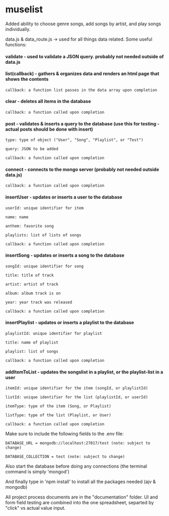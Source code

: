 # muselist
Added ability to choose genre songs, add songs by artist, and play songs individually. 


data.js & data_route.js -> used for all things data related. Some useful functions:

  #### validate - used to validate a JSON query. probably not needed outside of data.js
  
  
  #### list(callback) - gathers & organizes data and renders an html page that shows the contents
  
    callback: a function list passes in the data array upon completion
    
    
  #### clear - deletes all items in the database
  
    callback: a function called upon completion
    
    
  #### post - validates & inserts a query to the database (use this for testing - actual posts should be done with insert)
  
    type: type of object ("User", "Song", "Playlist", or "Test")
    
    query: JSON to be added
    
    callback: a function called upon completion
    
    
 #### connect - connects to the mongo server (probably not needed outside data.js)
  
    callback: a function called upon completion
    
    
  #### insertUser - updates or inserts a user to the database
  
    userId: unique identifier for item
    
    name: name
    
    anthem: favorite song
    
    playlists: list of lists of songs
    
    callback: a function called upon completion
    
    
  #### insertSong - updates or inserts a song to the database
  
    songId: unique identifier for song
    
    title: title of track
    
    artist: artist of track
    
    album: album track is on
    
    year: year track was released
    
    callback: a function called upon completion
    
    
  #### insertPlaylist - updates or inserts a playlist to the database
    playlistId: unique identifier for playlist
    
    title: name of playlist
    
    playlist: list of songs
    
    callback: a function called upon completion
  
  
  #### addItemToList - updates the songslist in a playlist, or the playlist-list in a user
    itemId: unique identifier for the item (songId, or playlistId)

    listId: unique identifier for the list (playlistId, or userId)

    itemType: type of the item (Song, or Playlist)

    listType: type of the list (Playlist, or User)

    callback: a function called upon completion
  
  
  
  Make sure to include the following fields to the .env file:

    DATABASE_URL = mongodb://localhost:27017/test (note: subject to change)

    DATABASE_COLLECTION = test (note: subject to change)

  
  Also start the database before doing any connections (the terminal command is simply 'mongod')
  
  And finally type in 'npm install' to install all the packages needed (ajv & mongodb)

  All project process documents are in the "documentation" folder.
  UI and form field testing are combined into the one spreadsheet, separted by "click" vs actual value input.